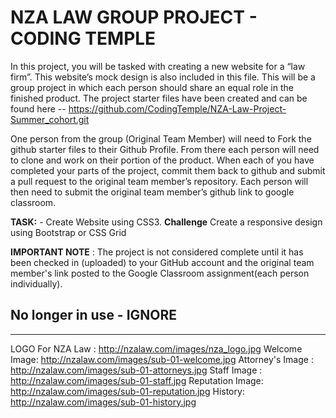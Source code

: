 # NZA LAW GROUP PROJECT - CODING TEMPLE

In this project, you will be tasked with creating a new website for a “law firm”. This website’s mock design is also included in this file. This will be a group project in which each person should share an equal role in the finished product. The project starter files have been created and can be found here -- https://github.com/CodingTemple/NZA-Law-Project-Summer_cohort.git

One person from the group (Original Team Member) will need to Fork the github starter files to their Github Profile. From there each person will need to clone and work on their portion of the product. When each of you have completed your parts of the project, commit them back to github and submit a pull request to the original team member’s repository. Each person will then need to submit the original team member’s github link to google classroom.

**TASK:** 
    - Create Website using CSS3.
**Challenge** Create a responsive design using Bootstrap or CSS Grid

**IMPORTANT NOTE** : The project is not considered complete until it has been checked in (uploaded) to your GitHub account and the original team member's link posted to the Google Classroom assignment(each person individually).

## No longer in use - IGNORE

---
LOGO For NZA Law : http://nzalaw.com/images/nza_logo.jpg
Welcome Image: http://nzalaw.com/images/sub-01-welcome.jpg
Attorney's Image : http://nzalaw.com/images/sub-01-attorneys.jpg
Staff Image : http://nzalaw.com/images/sub-01-staff.jpg
Reputation Image: http://nzalaw.com/images/sub-01-reputation.jpg
History: http://nzalaw.com/images/sub-01-history.jpg

